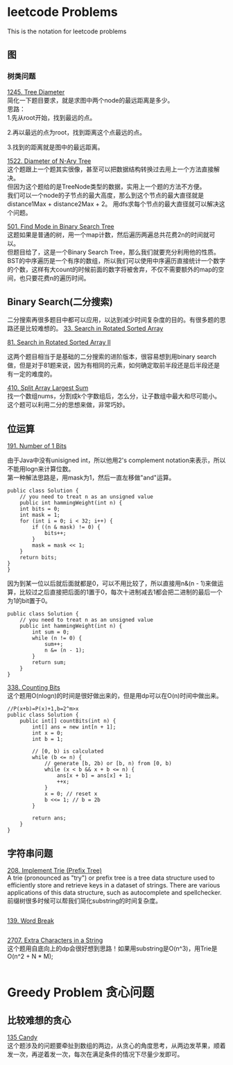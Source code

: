 # leetcode Problems
This is the notation for leetcode problems



## 图
### 树类问题
[1245. Tree Diameter](https://leetcode.com/problems/tree-diameter/)   
简化一下题目要求，就是求图中两个node的最远距离是多少。  
思路：  
1.先从root开始，找到最远的点。  

2.再以最远的点为root，找到距离这个点最远的点。   

3.找到的距离就是图中的最远距离。  


[1522. Diameter of N-Ary Tree](https://leetcode.com/problems/diameter-of-n-ary-tree/)  
这个题跟上一个题其实很像，甚至可以把数据结构转换过去用上一个方法直接解决。  
但因为这个题给的是TreeNode类型的数据，实用上一个题的方法不方便。  
我们可以一个node的子节点的最大高度，那么到这个节点的最大直径就是 distance1Max + distance2Max + 2。 用dfs求每个节点的最大直径就可以解决这个问题。


[501. Find Mode in Binary Search Tree](https://leetcode.com/problems/find-mode-in-binary-search-tree/)   
这题如果是普通的树，用一个map计数，然后遍历两遍总共花费2n的时间就可以。  
但题目给了，这是一个Binary Search Tree，那么我们就要充分利用他的性质。BST的中序遍历是一个有序的数组，所以我们可以使用中序遍历直接统计一个数字的个数，这样有大count的时候前面的数字将被舍弃，不仅不需要额外的map的空间，也只要花费n的遍历时间。


## Binary Search(二分搜索)
二分搜索再很多题目中都可以应用，以达到减少时间复杂度的目的。有很多题的思路还是比较难想的。
[33. Search in Rotated Sorted Array](https://leetcode.com/problems/search-in-rotated-sorted-array/)   

[81. Search in Rotated Sorted Array II](https://leetcode.com/problems/search-in-rotated-sorted-array-ii/description/)   

这两个题目相当于是基础的二分搜索的进阶版本，很容易想到用binary search做，但是对于81题来说，因为有相同的元素，如何确定取前半段还是后半段还是有一定的难度的。

[410. Split Array Largest Sum](https://leetcode.com/problems/split-array-largest-sum/description/)  
找一个数组nums，分割成k个字数组后，怎么分，让子数组中最大和尽可能小。这个题可以利用二分的思想来做，非常巧妙。


## 位运算
[191. Number of 1 Bits](https://leetcode.com/problems/number-of-1-bits/description/)  

由于Java中没有unisigned int，所以他用2's complement notation来表示，所以不能用logn来计算位数。  
第一种解法思路是，用mask为1，然后一直左移做"and"运算。
```
public class Solution {
    // you need to treat n as an unsigned value
    public int hammingWeight(int n) {
    int bits = 0;
    int mask = 1;
    for (int i = 0; i < 32; i++) {
        if ((n & mask) != 0) {
            bits++;
        }
        mask = mask << 1;
    }
    return bits;
}
}
```

因为到某一位以后就后面就都是0，可以不用比较了，所以直接用n&(n - 1)来做运算，比较过之后直接把后面的1置于0，每次十进制减去1都会把二进制的最后一个为1的bit置于0。
```
public class Solution {
    // you need to treat n as an unsigned value
    public int hammingWeight(int n) {
        int sum = 0;
        while (n != 0) {
            sum++;
            n &= (n - 1);
        }
        return sum;
    }   
}
```

[338. Counting Bits](https://leetcode.com/problems/counting-bits/description/)  
这个题用O(nlogn)的时间是很好做出来的，但是用dp可以在O(n)时间中做出来。
```
//P(x+b)=P(x)+1,b=2^m>x
public class Solution {
    public int[] countBits(int n) {
        int[] ans = new int[n + 1];
        int x = 0;
        int b = 1;
    
        // [0, b) is calculated
        while (b <= n) {
            // generate [b, 2b) or [b, n) from [0, b)
            while (x < b && x + b <= n) {
                ans[x + b] = ans[x] + 1;
                ++x;
            }                         
            x = 0; // reset x
            b <<= 1; // b = 2b
        }
                  
        return ans;
    }
}
```

## 字符串问题

[208. Implement Trie (Prefix Tree)](https://leetcode.com/problems/implement-trie-prefix-tree/)  
A trie (pronounced as "try") or prefix tree is a tree data structure used to efficiently store and retrieve keys in a dataset of strings. There are various applications of this data structure, such as autocomplete and spellchecker.  
前缀树很多时候可以帮我们简化substring的时间复杂度。
```

```
[139. Word Break](https://leetcode.com/problems/word-break/)  
```

```


[2707. Extra Characters in a String](https://leetcode.com/problems/extra-characters-in-a-string/description/?envType=daily-question&envId=2023-09-02)  
这个题用自底向上的dp会很好想到思路！如果用substring是O(n^3)，用Trie是O(n^2 + N * M);
```

```


# Greedy Problem 贪心问题
## 比较难想的贪心
[135 Candy](https://leetcode.com/problems/candy/description/?envType=daily-question&envId=2023-09-13)  
这个题涉及的问题要牵扯到数组的两边，从贪心的角度思考，从两边发苹果，顺着发一次，再逆着发一次，每次在满足条件的情况下尽量少发即可。


